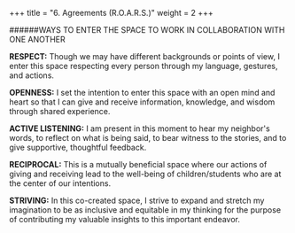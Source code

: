 +++
title = "6. Agreements (R.O.A.R.S.)"
weight = 2
+++

######WAYS TO ENTER THE SPACE TO WORK IN COLLABORATION WITH ONE ANOTHER



**RESPECT:** Though we may have different backgrounds or points of view, I enter this space respecting every person through my language, gestures, and actions. 

**OPENNESS:** I set the intention to enter this space with an open mind and heart so that I can give and receive information, knowledge, and wisdom through shared experience.

**ACTIVE LISTENING:** I am present in this moment to hear my neighbor's words, to reflect on what is being said, to bear witness to the stories, and to give supportive, thoughtful feedback.

**RECIPROCAL:** This is a mutually beneficial space where our actions of giving and receiving lead to the well-being of children/students who are at the center of our intentions.

**STRIVING:** In this co-created space, I strive to expand and stretch my imagination to be as inclusive and equitable in my thinking for the purpose of contributing my valuable insights to this important endeavor.
